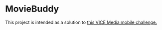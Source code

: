 # MovieBuddy

This project is intended as a solution to [this VICE Media mobile challenge.](https://github.com/VICEMedia/mobile-challenge)
